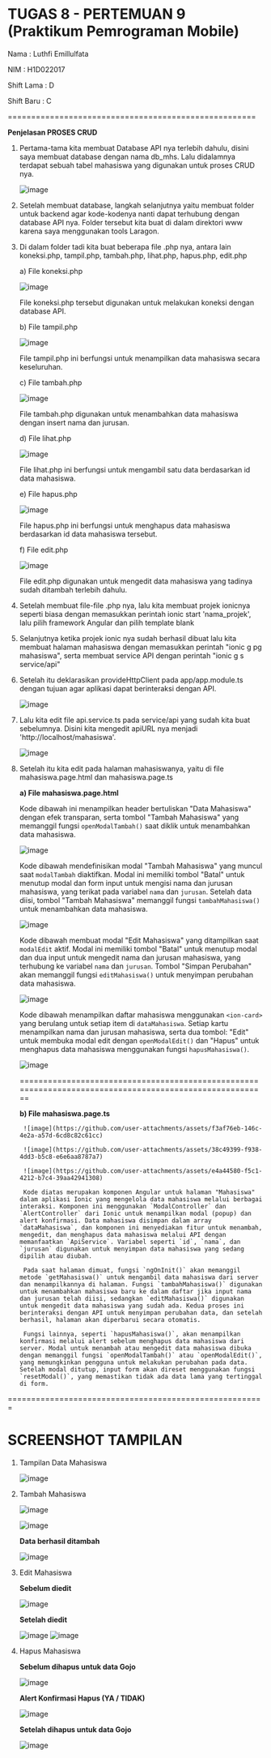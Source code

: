 TUGAS 8 - PERTEMUAN 9 (Praktikum Pemrograman Mobile)
====================================================

Nama        : Luthfi Emillulfata

NIM         : H1D022017

Shift Lama  : D

Shift Baru  : C

=====================================================

**Penjelasan PROSES CRUD**

1. Pertama-tama kita membuat Database API nya terlebih dahulu, disini saya membuat database dengan nama db_mhs. Lalu didalamnya terdapat sebuah tabel mahasiswa yang digunakan untuk proses CRUD nya.

   ![image](https://github.com/user-attachments/assets/94648058-20bc-4a53-b78e-a5cf2c2bbf22)

2. Setelah membuat database, langkah selanjutnya yaitu membuat folder untuk backend agar kode-kodenya nanti dapat terhubung dengan database API nya. Folder tersebut kita buat di dalam direktori www karena saya menggunakan tools Laragon.

3. Di dalam folder tadi kita buat beberapa file .php nya, antara lain koneksi.php, tampil.php, tambah.php, lihat.php, hapus.php, edit.php

   a) File koneksi.php

      ![image](https://github.com/user-attachments/assets/377744ee-5459-4b25-8756-e18afdc66d5f)

      File koneksi.php tersebut digunakan untuk melakukan koneksi dengan database API.

   b) File tampil.php

      ![image](https://github.com/user-attachments/assets/c69c0ec0-e3f2-4ee7-8d1b-0e8aa15be091)

      File tampil.php ini berfungsi untuk menampilkan data mahasiswa secara keseluruhan.
      
   c) File tambah.php

      ![image](https://github.com/user-attachments/assets/e64b7be0-02d2-4113-a1ca-af6b66b16118)

      File tambah.php digunakan untuk menambahkan data mahasiswa dengan insert nama dan jurusan.

   d) File lihat.php

      ![image](https://github.com/user-attachments/assets/0236b369-365d-4924-a720-f8cd27d28c8d)

      File lihat.php ini berfungsi untuk mengambil satu data berdasarkan id data mahasiswa.

   e) File hapus.php

      ![image](https://github.com/user-attachments/assets/1a892fca-7b65-4063-95fa-d44f1b74357c)

      File hapus.php ini berfungsi untuk menghapus data mahasiswa berdasarkan id data mahasiswa tersebut.

   f) File edit.php

      ![image](https://github.com/user-attachments/assets/88690897-a4e0-4202-a174-932aeb7c53a3)

      File edit.php digunakan untuk mengedit data mahasiswa yang tadinya sudah ditambah terlebih dahulu.
  
4. Setelah membuat file-file .php nya, lalu kita membuat projek ionicnya seperti biasa dengan memasukkan perintah ionic start 'nama_projek', lalu pilih framework Angular dan pilih template blank

5. Selanjutnya ketika projek ionic nya sudah berhasil dibuat lalu kita membuat halaman mahasiswa dengan memasukkan perintah "ionic g pg mahasiswa", serta membuat service API dengan perintah "ionic g s service/api" 

6. Setelah itu deklarasikan provideHttpClient pada app/app.module.ts dengan tujuan agar aplikasi dapat berinteraksi dengan API.

   ![image](https://github.com/user-attachments/assets/7f79b1dc-1e46-427d-87cd-f5e669f03ac7)

7. Lalu kita edit file api.service.ts pada service/api yang sudah kita buat sebelumnya. Disini kita mengedit apiURL nya menjadi 'http://localhost/mahasiswa'.

   ![image](https://github.com/user-attachments/assets/c2e3269b-3092-4f83-a68a-8312d62d29ac)

8. Setelah itu kita edit pada halaman mahasiswanya, yaitu di file mahasiswa.page.html dan mahasiswa.page.ts

   **a) File mahasiswa.page.html**

      Kode dibawah ini menampilkan header bertuliskan "Data Mahasiswa" dengan efek transparan, serta tombol "Tambah Mahasiswa" yang memanggil fungsi `openModalTambah()` saat diklik untuk menambahkan data mahasiswa.

      ![image](https://github.com/user-attachments/assets/0da15cce-e3b8-455c-b7ce-d17dde06d7d4)

      Kode dibawah mendefinisikan modal "Tambah Mahasiswa" yang muncul saat `modalTambah` diaktifkan. Modal ini memiliki tombol "Batal" untuk menutup modal dan form input untuk mengisi nama dan jurusan mahasiswa, yang terikat pada variabel `nama` dan `jurusan`. Setelah data diisi, tombol "Tambah Mahasiswa" memanggil fungsi `tambahMahasiswa()` untuk menambahkan data mahasiswa.

      ![image](https://github.com/user-attachments/assets/a0357f6b-7162-4683-9f35-969288dc9d8d)

      Kode dibawah membuat modal "Edit Mahasiswa" yang ditampilkan saat `modalEdit` aktif. Modal ini memiliki tombol "Batal" untuk menutup modal dan dua input untuk mengedit nama dan jurusan mahasiswa, yang terhubung ke variabel `nama` dan `jurusan`. Tombol "Simpan Perubahan" akan memanggil fungsi `editMahasiswa()` untuk menyimpan perubahan data mahasiswa.

      ![image](https://github.com/user-attachments/assets/a91df6de-8d08-4a66-b1a7-1cddc750ae31)

      Kode dibawah menampilkan daftar mahasiswa menggunakan `<ion-card>` yang berulang untuk setiap item di `dataMahasiswa`. Setiap kartu menampilkan nama dan jurusan mahasiswa, serta dua tombol: "Edit" untuk membuka modal edit dengan `openModalEdit()` dan "Hapus" untuk menghapus data mahasiswa menggunakan fungsi `hapusMahasiswa()`.

      ![image](https://github.com/user-attachments/assets/7e742f96-221e-4dcd-a0b7-15a0f6178c7d)

   ========================================================================================================

   **b) File mahasiswa.page.ts**

        ![image](https://github.com/user-attachments/assets/f3af76eb-146c-4e2a-a57d-6cd8c82c61cc)

        ![image](https://github.com/user-attachments/assets/38c49399-f938-4dd3-b5c8-e6e6aa8787a7)

        ![image](https://github.com/user-attachments/assets/e4a44580-f5c1-4212-b7c4-39aa42941308)

        Kode diatas merupakan komponen Angular untuk halaman "Mahasiswa" dalam aplikasi Ionic yang mengelola data mahasiswa melalui berbagai interaksi. Komponen ini menggunakan `ModalController` dan `AlertController` dari Ionic untuk menampilkan modal (popup) dan alert konfirmasi. Data mahasiswa disimpan dalam array `dataMahasiswa`, dan komponen ini menyediakan fitur untuk menambah, mengedit, dan menghapus data mahasiswa melalui API dengan memanfaatkan `ApiService`. Variabel seperti `id`, `nama`, dan `jurusan` digunakan untuk menyimpan data mahasiswa yang sedang dipilih atau diubah.

        Pada saat halaman dimuat, fungsi `ngOnInit()` akan memanggil metode `getMahasiswa()` untuk mengambil data mahasiswa dari server dan menampilkannya di halaman. Fungsi `tambahMahasiswa()` digunakan untuk menambahkan mahasiswa baru ke dalam daftar jika input nama dan jurusan telah diisi, sedangkan `editMahasiswa()` digunakan untuk mengedit data mahasiswa yang sudah ada. Kedua proses ini berinteraksi dengan API untuk menyimpan perubahan data, dan setelah berhasil, halaman akan diperbarui secara otomatis.

        Fungsi lainnya, seperti `hapusMahasiswa()`, akan menampilkan konfirmasi melalui alert sebelum menghapus data mahasiswa dari server. Modal untuk menambah atau mengedit data mahasiswa dibuka dengan memanggil fungsi `openModalTambah()` atau `openModalEdit()`, yang memungkinkan pengguna untuk melakukan perubahan pada data. Setelah modal ditutup, input form akan direset menggunakan fungsi `resetModal()`, yang memastikan tidak ada data lama yang tertinggal di form.

=======================================================

SCREENSHOT TAMPILAN
===================

1. Tampilan Data Mahasiswa

   ![image](https://github.com/user-attachments/assets/1b9ef213-cd6c-49f9-b7dc-18427d4da28c)

2. Tambah Mahasiswa

   ![image](https://github.com/user-attachments/assets/73cd0ad0-6499-4c81-877c-022a2d6ce234)

   ![image](https://github.com/user-attachments/assets/52f55fca-9334-4539-845a-9badd4a47fd3)

   **Data berhasil ditambah**

   ![image](https://github.com/user-attachments/assets/3b8e5c2d-e0ed-4f11-9ed5-6da570e64c9b)

3. Edit Mahasiswa

   **Sebelum diedit**

   ![image](https://github.com/user-attachments/assets/a6a46d83-cf27-4b99-94ac-2a351f5657e0)

   **Setelah diedit**

   ![image](https://github.com/user-attachments/assets/b116ae62-ea09-4ad5-9fcf-57705f21b1a8)
   ![image](https://github.com/user-attachments/assets/34eec969-84bc-4f65-a8b6-9d6365b1eb00)

5. Hapus Mahasiswa

   **Sebelum dihapus untuk data Gojo**

   ![image](https://github.com/user-attachments/assets/5ce9b0e9-73ec-4c19-8a3a-4032b4cbb3e7)

   **Alert Konfirmasi Hapus (YA / TIDAK)**

   ![image](https://github.com/user-attachments/assets/2e3aadca-a1a6-4e46-ba5e-4279da681cf1)

   **Setelah dihapus untuk data Gojo**

   ![image](https://github.com/user-attachments/assets/c159e5af-811a-43de-97e5-b8525fc24668)
